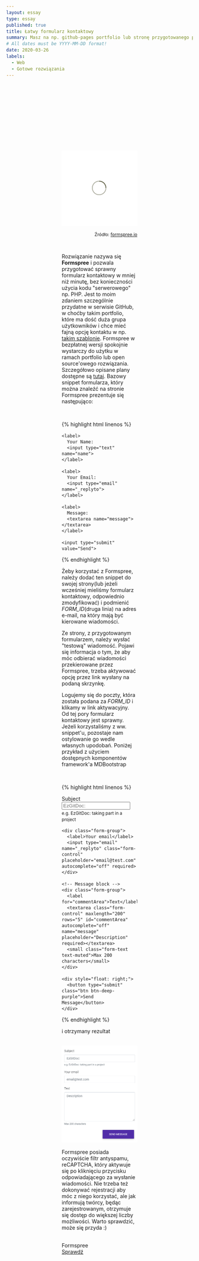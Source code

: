 ```yaml
---
layout: essay
type: essay
published: true
title: Łatwy formularz kontaktowy
summary: Masz na np. github-pages portfolio lub stronę przygotowanego przez siebie rozwiązania i chcesz szybko rozszerzyć je o formularz do wysyłania wiadomości, nie używając przy tym PHP? To rozwiązanie może Cię zainteresować!
# All dates must be YYYY-MM-DD format!
date: 2020-03-26
labels:
  - Web
  - Gotowe rozwiązania
---
```


<div class="ui top attached tabular menu">
  <span class="iconify icon-30" data-icon="pixelarticons:code" style="color: white; margin: auto 15px;"></span>

<a class="item active" data-tab="first"><span class="iconify icon-20" data-icon="twemoji:flag-england"></span></a>
<a class="item" data-tab="second"><span class="iconify icon-20" data-icon="emojione-v1:flag-for-poland"></span></a>

</div>

<!--
****************************************
ENGLISH TAB
****************************************
-->
<div class="ui bottom attached tab segment active mb-5" data-tab="first" style="padding: 50px 150px;">

</div>

<!--
****************************************
POLISH TAB
****************************************
-->
<div class="ui bottom attached tab segment mb-5" data-tab="second" style="padding: 50px 150px;">
  <div class="ui centered grid">
    <div class="sixteen wide column">
      <img class="ui image img-center" src="../images/oval.svg" data-echo="../essays/images/26_03_2020_1.PNG">
    </div>
  </div>

  <p style="font-size: 12px; text-align: right;">Źródło: <a href="https://formspree.io/" target="_blank">formspree.io</a></p>

  <br/>

  <p class="justify-text stylize-text">
  Rozwiązanie nazywa się <strong>Formspree</strong> i pozwala przygotować sprawny formularz kontaktowy w mniej niż minutę, bez konieczności użycia kodu "serwerowego" np. PHP. Jest to moim zdaniem szczególnie przydatne w serwisie GitHub, w choćby takim portfolio, które ma dość duża grupa użytkowników i chce mieć fajną opcję kontaktu w np. <a href="https://ryanfitzgerald.github.io/devportfolio/" target="_blank">takim szablonie</a>. Formspree w bezpłatnej wersji spokojnie wystarczy do użytku w ramach portfolio lub open source'owego rozwiązania. Szczegółowo opisane plany dostępne są <a href="https://formspree.io/plans" target="_blank">tutaj</a>. Bazowy snippet formularza, który można znaleźć na stronie Formspree prezentuje się następująco:
  </p>

  <br/>

{% highlight html linenos %}

  <form 
    action="https://formspree.io/FORM_ID"
    method="POST">

    <label>
      Your Name:
      <input type="text" name="name">
    </label>

    <label>
      Your Email:
      <input type="email" name="_replyto">
    </label>

    <label>
      Message:
      <textarea name="message"></textarea>
    </label>

    <input type="submit" value="Send">

  </form> 
  {% endhighlight %}

  <br/>

  <p class="justify-text stylize-text">
  Żeby korzystać z Formspree, należy dodać ten snippet do swojej strony(lub jeżeli wcześniej mieliśmy formularz kontaktowy, odpowiednio zmodyfikować) i podmienić <em>FORM_ID</em>(druga linia) na adres e-mail, na który mają być kierowane wiadomości.
  </p>

  <p class="justify-text stylize-text">
  Ze strony, z przygotowanym formularzem, należy wysłać "testową" wiadomość. Pojawi się informacja o tym, że aby móc odbierać wiadomości przekierowane przez Formspree, trzeba aktywować opcję przez link wysłany na podaną skrzynkę.
  </p>

  <p class="justify-text stylize-text">
  Logujemy się do poczty, która została podana za <em>FORM_ID</em> i klikamy w link aktywacyjny. Od tej pory formularz kontaktowy jest sprawny. Jeżeli korzystaliśmy z ww. snippet'u, pozostaje nam ostylowanie go wedle własnych upodobań. Poniżej przykład z użyciem dostępnych komponentów framework'a MDBootstrap
  </p>

  <br/>

{% highlight html linenos %}

  <form method="POST" action="https://formspree.io/email@gmail.com">
    <div class="form-group">
      <label>Subject</label>
      <input type="text" name="_subject" class="form-control" placeholder="EzGitDoc: " autocomplete="off" required>
      <small class="form-text text-muted">e.g. EzGitDoc: taking part in a project</small>
    </div>

    <div class="form-group">
      <label>Your email</label>
      <input type="email" name="_replyto" class="form-control" placeholder="email@test.com" autocomplete="off" required>
    </div>

    <!-- Message block -->
    <div class="form-group">
      <label for="commentArea">Text</label>
      <textarea class="form-control" maxlength="200" rows="5" id="commentArea" autocomplete="off" name="message" placeholder="Description" required></textarea>
      <small class="form-text text-muted">Max 200 characters</small>
    </div>

    <div style="float: right;">
      <button type="submit" class="btn btn-deep-purple">Send Message</button>
    </div>

  </form>
  {% endhighlight %}

  <br/>

  <p class="justify-text stylize-text">
  i otrzymany rezultat
  </p>

  <br/>

  <img class="ui image medium centered" src="../essays/images/26_03_2020_2.PNG">

  <br/>

  <p class="justify-text stylize-text">
  Formspree posiada oczywiście filtr antyspamu, reCAPTCHA, który aktywuje się po kliknięciu przycisku odpowiadającego za wysłanie wiadomości. Nie trzeba też dokonywać rejestracji aby móc z niego korzystać, ale jak informują twórcy, będąc zarejestrowanym, otrzymuje się dostęp do większej liczby możliwości. Warto sprawdzić, może się przyda :)
  </p>

  <br/>

  <div class="ui placeholder segment">
    <div class="ui icon header">
      <i class="globe icon"></i>
      Formspree
    </div>
    <a href="https://formspree.io/" target="_blank" style="margin-top: 2%;">
      <div class="ui animated teal button" onclick="this.blur();" tabindex="0">
        <div class="visible content">Sprawdź</div>
        <div class="hidden content">
          <i class="right arrow icon"></i>
        </div>
      </div>
    </a>
  </div>
</div>
